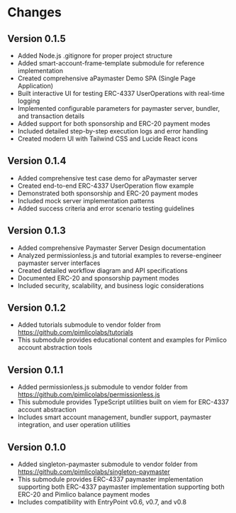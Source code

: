 # Changes

## Version 0.1.5

- Added Node.js .gitignore for proper project structure
- Added smart-account-frame-template submodule for reference implementation
- Created comprehensive aPaymaster Demo SPA (Single Page Application)
- Built interactive UI for testing ERC-4337 UserOperations with real-time logging
- Implemented configurable parameters for paymaster server, bundler, and transaction details
- Added support for both sponsorship and ERC-20 payment modes
- Included detailed step-by-step execution logs and error handling
- Created modern UI with Tailwind CSS and Lucide React icons

## Version 0.1.4

- Added comprehensive test case demo for aPaymaster server
- Created end-to-end ERC-4337 UserOperation flow example
- Demonstrated both sponsorship and ERC-20 payment modes
- Included mock server implementation patterns
- Added success criteria and error scenario testing guidelines

## Version 0.1.3

- Added comprehensive Paymaster Server Design documentation
- Analyzed permissionless.js and tutorial examples to reverse-engineer paymaster server interfaces
- Created detailed workflow diagram and API specifications
- Documented ERC-20 and sponsorship payment modes
- Included security, scalability, and business logic considerations

## Version 0.1.2

- Added tutorials submodule to vendor folder from https://github.com/pimlicolabs/tutorials
- This submodule provides educational content and examples for Pimlico account abstraction tools

## Version 0.1.1

- Added permissionless.js submodule to vendor folder from https://github.com/pimlicolabs/permissionless.js
- This submodule provides TypeScript utilities built on viem for ERC-4337 account abstraction
- Includes smart account management, bundler support, paymaster integration, and user operation utilities

## Version 0.1.0

- Added singleton-paymaster submodule to vendor folder from https://github.com/pimlicolabs/singleton-paymaster
- This submodule provides ERC-4337 paymaster implementation supporting both ERC-4337 paymaster implementation supporting both ERC-20 and Pimlico balance payment modes
- Includes compatibility with EntryPoint v0.6, v0.7, and v0.8
